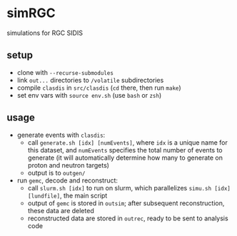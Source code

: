 # simRGC
simulations for RGC SIDIS

## setup
* clone with `--recurse-submodules`
* link `out...` directories to `/volatile` subdirectories
* compile `clasdis` in `src/clasdis` (`cd` there, then run `make`)
* set env vars with `source env.sh` (use `bash` or `zsh`)

## usage
- generate events with `clasdis`:
  - call `generate.sh [idx] [numEvents]`, where `idx` is a unique name for this dataset, and
    `numEvents` specifies the total number of events to generate (it will automatically
    determine how many to generate on proton and neutron targets)
  - output is to `outgen/`
- run `gemc`, decode and reconstruct:
  - call `slurm.sh [idx]` to run on slurm, which parallelizes 
    `simu.sh [idx] [lundfile]`, the main script
  - output of `gemc` is stored in `outsim`; after subsequent reconstruction, these data
    are deleted
  - reconstructed data are stored in `outrec`, ready to be sent to analysis code

